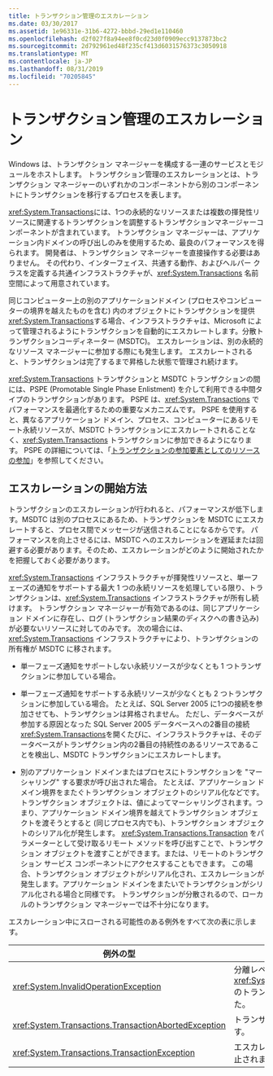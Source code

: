 ```yaml
---
title: トランザクション管理のエスカレーション
ms.date: 03/30/2017
ms.assetid: 1e96331e-31b6-4272-bbbd-29ed1e110460
ms.openlocfilehash: d2f027f8a94ee8f0cd23d0f0909ecc9137873bc2
ms.sourcegitcommit: 2d792961ed48f235cf413d6031576373c3050918
ms.translationtype: MT
ms.contentlocale: ja-JP
ms.lasthandoff: 08/31/2019
ms.locfileid: "70205845"
---
```

# <a name="transaction-management-escalation"></a>トランザクション管理のエスカレーション
Windows は、トランザクション マネージャーを構成する一連のサービスとモジュールをホストします。 トランザクション管理のエスカレーションとは、トランザクション マネージャーのいずれかのコンポーネントから別のコンポーネントにトランザクションを移行するプロセスを表します。  
  
 <xref:System.Transactions>には、1つの永続的なリソースまたは複数の揮発性リソースに関連するトランザクションを調整するトランザクションマネージャーコンポーネントが含まれています。 トランザクション マネージャーは、アプリケーション内ドメインの呼び出しのみを使用するため、最良のパフォーマンスを得られます。 開発者は、トランザクション マネージャーを直接操作する必要はありません。 その代わり、インターフェイス、共通する動作、およびヘルパー クラスを定義する共通インフラストラクチャが、<xref:System.Transactions> 名前空間によって用意されています。  
  
 同じコンピューター上の別のアプリケーションドメイン (プロセスやコンピューターの境界を越えたものを含む) 内のオブジェクトにトランザクションを提供<xref:System.Transactions>する場合、インフラストラクチャは、Microsoft によって管理されるようにトランザクションを自動的にエスカレートします。分散トランザクションコーディネーター (MSDTC)。 エスカレーションは、別の永続的なリソース マネージャーに参加する際にも発生します。 エスカレートされると、トランザクションは完了するまで昇格した状態で管理され続けます。  
  
 <xref:System.Transactions> トランザクションと MSDTC トランザクションの間には、PSPE (Promotable Single Phase Enlistment) を介して利用できる中間タイプのトランザクションがあります。 PSPE は、<xref:System.Transactions> でパフォーマンスを最適化するための重要なメカニズムです。 PSPE を使用すると、異なるアプリケーション ドメイン、プロセス、コンピューターにあるリモート永続リソースが、MSDTC トランザクションにエスカレートされることなく、<xref:System.Transactions> トランザクションに参加できるようになります。 PSPE の詳細については、「[トランザクションの参加要素としてのリソースの参加](enlisting-resources-as-participants-in-a-transaction.md)」を参照してください。  
  
## <a name="how-escalation-is-initiated"></a>エスカレーションの開始方法  
 トランザクションのエスカレーションが行われると、パフォーマンスが低下します。MSDTC は別のプロセスにあるため、トランザクションを MSDTC にエスカレートすると、プロセス間でメッセージが送信されることになるからです。 パフォーマンスを向上させるには、MSDTC へのエスカレーションを遅延または回避する必要があります。そのため、エスカレーションがどのように開始されたかを把握しておく必要があります。  
  
 <xref:System.Transactions> インフラストラクチャが揮発性リソースと、単一フェーズの通知をサポートする最大 1 つの永続リソースを処理している限り、トランザクションは、<xref:System.Transactions> インフラストラクチャが所有し続けます。 トランザクション マネージャーが有効であるのは、同じアプリケーション ドメインに存在し、ログ (トランザクション結果のディスクへの書き込み) が必要ないリソースに対してのみです。 次の場合には、<xref:System.Transactions> インフラストラクチャにより、トランザクションの所有権が MSDTC に移されます。  
  
- 単一フェーズ通知をサポートしない永続リソースが少なくとも 1 つトランザクションに参加している場合。  
  
- 単一フェーズ通知をサポートする永続リソースが少なくとも 2 つトランザクションに参加している場合。 たとえば、SQL Server 2005 に1つの接続を参加させても、トランザクションは昇格されません。 ただし、データベースが参加する原因となった SQL Server 2005 データベースへの2番目の接続<xref:System.Transactions>を開くたびに、インフラストラクチャは、そのデータベースがトランザクション内の2番目の持続性のあるリソースであることを検出し、MSDTC トランザクションにエスカレートします。  
  
- 別のアプリケーション ドメインまたはプロセスにトランザクションを "マーシャリング" する要求が呼び出された場合。 たとえば、アプリケーション ドメイン境界をまたぐトランザクション オブジェクトのシリアル化などです。 トランザクション オブジェクトは、値によってマーシャリングされます。つまり、アプリケーション ドメイン境界を越えてトランザクション オブジェクトを渡そうとすると (同じプロセス内でも)、トランザクション オブジェクトのシリアル化が発生します。 <xref:System.Transactions.Transaction> をパラメーターとして受け取るリモート メソッドを呼び出すことで、トランザクション オブジェクトを渡すことができます。または、リモートのトランザクション サービス コンポーネントにアクセスすることもできます。 この場合、トランザクション オブジェクトがシリアル化され、エスカレーションが発生します。アプリケーション ドメインをまたいでトランザクションがシリアル化される場合と同様です。 トランザクションが分散されるので、ローカルのトランザクション マネージャーでは不十分になります。  
  
 エスカレーション中にスローされる可能性のある例外をすべて次の表に示します。  
  
|例外の型|条件|  
|--------------------|---------------|  
|<xref:System.InvalidOperationException>|分離レベルが <xref:System.Transactions.IsolationLevel.Snapshot> のトランザクションをエスカレートしようとしました。|  
|<xref:System.Transactions.TransactionAbortedException>|トランザクション マネージャーがダウンしています。|  
|<xref:System.Transactions.TransactionException>|エスカレーションが失敗し、アプリケーションが中止されます。|
